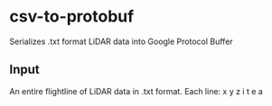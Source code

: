 # csv-to-protobuf
Serializes .txt format LiDAR data into Google Protocol Buffer 

## Input 
An entire flightline of LiDAR data in .txt format. Each line: x y z i t e a 

